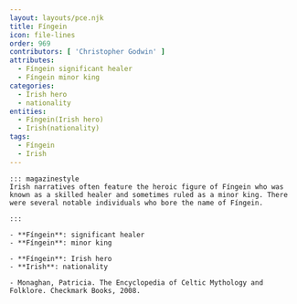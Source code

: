 ```yaml
---
layout: layouts/pce.njk
title: Fíngein
icon: file-lines
order: 969
contributors: [ 'Christopher Godwin' ]
attributes:
  - Fíngein significant healer
  - Fíngein minor king
categories:
  - Irish hero
  - nationality
entities:
  - Fíngein(Irish hero)
  - Irish(nationality)
tags:
  - Fíngein
  - Irish
---
```

``` tab [group1:Info]
::: magazinestyle
Irish narratives often feature the heroic figure of Fíngein who was known as a skilled healer and sometimes ruled as a minor king. There were several notable individuals who bore the name of Fíngein.

:::
```
``` tab [group1:Attributes]
- **Fíngein**: significant healer
- **Fíngein**: minor king
```
``` tab [group1:Entities]
- **Fíngein**: Irish hero
- **Irish**: nationality
```
``` tab [group1:Sources]
- Monaghan, Patricia. The Encyclopedia of Celtic Mythology and Folklore. Checkmark Books, 2008.
```
